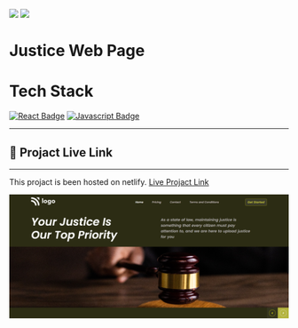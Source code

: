 [![](https://img.shields.io/badge/linkedin-blue?style=for-the-badge)](https://www.linkedin.com/in/ankush-kumar-275129176/)
[![](https://img.shields.io/badge/MYPORTFOLIO-blue?style=for-the-badge)](https://devloperankush.tk/ 'Link')



# **Justice Web Page**


# Tech Stack
[![React Badge](https://img.shields.io/badge/-HTML-red?style=for-the-badge&labelColor=black&logo=html&logoColor=61DBFB)](#) [![Javascript Badge](https://img.shields.io/badge/-CSS-blue?style=for-the-badge&labelColor=black&logo=tailwind&logoColor=white)](#)

---
## 🚀  Projact Live Link <br>
---
This projact is been hosted on netlify. [Live Projact Link](https://clinquant-blancmange-e8f2e3.netlify.app)

![LOW HOME PAGE](./Home.png)